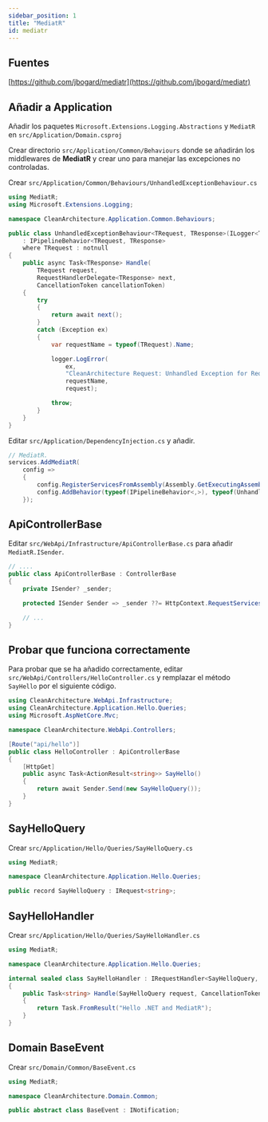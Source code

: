 ```yaml
---
sidebar_position: 1
title: "MediatR"
id: mediatr
---
```


## Fuentes

[https://github.com/jbogard/mediatr](https://github.com/jbogard/mediatr)

## Añadir a Application

Añadir los paquetes `Microsoft.Extensions.Logging.Abstractions` y `MediatR` en `src/Application/Domain.csproj`

Crear directorio `src/Application/Common/Behaviours` donde se añadirán los middlewares de **MediatR** y crear uno para manejar
las excepciones no controladas.

Crear `src/Application/Common/Behaviours/UnhandledExceptionBehaviour.cs`

```cs
using MediatR;
using Microsoft.Extensions.Logging;

namespace CleanArchitecture.Application.Common.Behaviours;

public class UnhandledExceptionBehaviour<TRequest, TResponse>(ILogger<TRequest> logger)
    : IPipelineBehavior<TRequest, TResponse>
    where TRequest : notnull
{
    public async Task<TResponse> Handle(
        TRequest request,
        RequestHandlerDelegate<TResponse> next,
        CancellationToken cancellationToken)
    {
        try
        {
            return await next();
        }
        catch (Exception ex)
        {
            var requestName = typeof(TRequest).Name;

            logger.LogError(
                ex,
                "CleanArchitecture Request: Unhandled Exception for Request {Name} {@Request}",
                requestName,
                request);

            throw;
        }
    }
}
```

Editar `src/Application/DependencyInjection.cs` y añadir.

```cs
// MediatR.
services.AddMediatR(
    config =>
    {
        config.RegisterServicesFromAssembly(Assembly.GetExecutingAssembly());
        config.AddBehavior(typeof(IPipelineBehavior<,>), typeof(UnhandledExceptionBehaviour<,>));
    });
```

## ApiControllerBase

Editar `src/WebApi/Infrastructure/ApiControllerBase.cs` para añadir `MediatR.ISender`.

```cs
// ....
public class ApiControllerBase : ControllerBase
{
    private ISender? _sender;

    protected ISender Sender => _sender ??= HttpContext.RequestServices.GetRequiredService<ISender>();

    // ...
}
```

## Probar que funciona correctamente

Para probar que se ha añadido correctamente, editar `src/WebApi/Controllers/HelloController.cs` y remplazar el método
 `SayHello` por el siguiente código.

```cs
using CleanArchitecture.WebApi.Infrastructure;
using CleanArchitecture.Application.Hello.Queries;
using Microsoft.AspNetCore.Mvc;

namespace CleanArchitecture.WebApi.Controllers;

[Route("api/hello")]
public class HelloController : ApiControllerBase
{
    [HttpGet]
    public async Task<ActionResult<string>> SayHello()
    {
        return await Sender.Send(new SayHelloQuery());
    }
}
```

## SayHelloQuery

Crear `src/Application/Hello/Queries/SayHelloQuery.cs`

```cs
using MediatR;

namespace CleanArchitecture.Application.Hello.Queries;

public record SayHelloQuery : IRequest<string>;
```

## SayHelloHandler

Crear `src/Application/Hello/Queries/SayHelloHandler.cs`

```cs
using MediatR;

namespace CleanArchitecture.Application.Hello.Queries;

internal sealed class SayHelloHandler : IRequestHandler<SayHelloQuery, string>
{
    public Task<string> Handle(SayHelloQuery request, CancellationToken cancellationToken)
    {
        return Task.FromResult("Hello .NET and MediatR");
    }
}
```

## Domain BaseEvent

Crear `src/Domain/Common/BaseEvent.cs`

```cs
using MediatR;

namespace CleanArchitecture.Domain.Common;

public abstract class BaseEvent : INotification;
```
